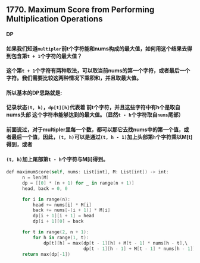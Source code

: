 ## 1770. Maximum Score from Performing Multiplication Operations
#### DP
#### 如果我们知道```multipler```前t个字符能和nums构成的最大值，如何用这个结果去得到包含第```t + 1```个字符的最大值？
#### 这个第```t + 1```个字符有两种取法，可以取当前nums的第一个字符，或者最后一个字符。我们需要比较这两种情况下乘积和，并且取最大值。
#### 所以基本的DP思路就是:
#### 记录状态```(t, h)```，```dp[t][h]```代表着 **前t个字符，并且这些字符中有h个是取自nums头部** 这个字符串能够达到的最大值。（显然```t - h```个字符取自```nums```尾部） 
#### 前面说过，对于multipler里每一个数，都可以那它去找nums中的第一个值，或者最后一个值，因此，```(t, h)```可以是通过```(t, h - 1)```加上头部第```h```个字符乘以M[t]得到，或者
#### ```(t, h)```加上尾部第```t - h```个字符与M[i]得到。

```swift
def maximumScore(self, nums: List[int], M: List[int]) -> int:
      n = len(M)
      dp = [[0] * (n + 1) for _ in range(n + 1)]
      head, back = 0, 0

      for i in range(n):
          head += nums[i] * M[i]
          back += nums[-(i + 1)] * M[i]
          dp[i + 1][i + 1] = head
          dp[i + 1][0] = back

      for t in range(2, n + 1):
          for h in range(1, t):
              dp[t][h] = max(dp[t - 1][h] + M[t - 1] * nums[h - t],\
                             dp[t - 1][h - 1] + M[t - 1] * nums[h - 1])
      return max(dp[-1])
```
